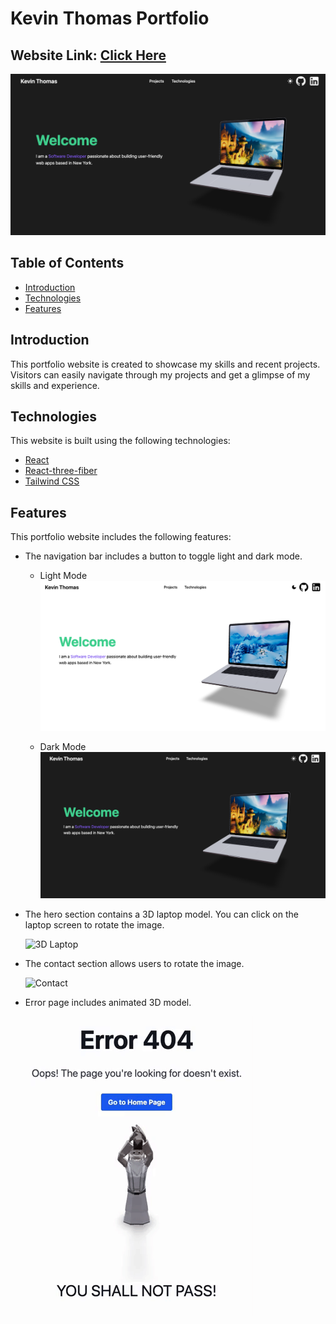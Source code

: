 # Kevin Thomas Portfolio

## Website Link: [Click Here](https://kevinthomas.vercel.app/)

<img src="./public/images/github_readme_dark.png">

## Table of Contents

- [Introduction](#introduction)
- [Technologies](#technologies)
- [Features](#features)

## Introduction

This portfolio website is created to showcase my skills and recent projects. Visitors can easily navigate through my projects and get a glimpse of my skills and experience.

## Technologies

This website is built using the following technologies:

- [React](https://reactjs.org/)
- [React-three-fiber](https://github.com/pmndrs/react-three-fiber)
- [Tailwind CSS](https://tailwindcss.com/)

## Features

This portfolio website includes the following features:

- The navigation bar includes a button to toggle light and dark mode.

  - Light Mode
    <img src="./public/images/github_readme_light.png">

  - Dark Mode
    <img src="./public/images/github_readme_dark.png">
    <br/>

- The hero section contains a 3D laptop model. You can click on the laptop screen to rotate the image.

  ![3D Laptop](./public/gif/laptop.gif)
  <br/>

- The contact section allows users to rotate the image.

  ![Contact](./public/gif/contact.gif)
  <br/>

- Error page includes animated 3D model.

  ![Gandalf](./public/gif/gandalf.gif)
